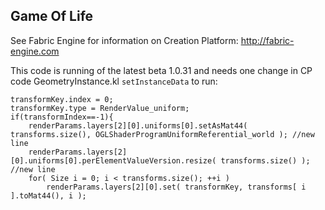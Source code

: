 Game Of Life
-------------

See Fabric Engine for information on Creation Platform: http://fabric-engine.com

This code is running of the latest beta 1.0.31 and needs one change in CP code GeometryInstance.kl `setInstanceData` to run:

    transformKey.index = 0;
    transformKey.type = RenderValue_uniform;
    if(transformIndex==-1){
        renderParams.layers[2][0].uniforms[0].setAsMat44( transforms.size(), OGLShaderProgramUniformReferential_world ); //new line
        renderParams.layers[2][0].uniforms[0].perElementValueVersion.resize( transforms.size() ); //new line
        for( Size i = 0; i < transforms.size(); ++i )
            renderParams.layers[2][0].set( transformKey, transforms[ i ].toMat44(), i );
